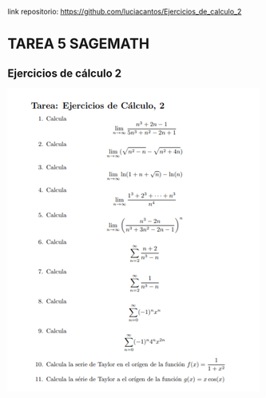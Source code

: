 link repositorio: https://github.com/luciacantos/Ejercicios_de_calculo_2

TAREA 5 SAGEMATH
====
Ejercicios de cálculo 2
----
![Image text](https://github.com/luciacantos/Ejercicios_de_calculo_2/blob/main/ENUNCIADOS_SAGE_TAREA_5.png)
